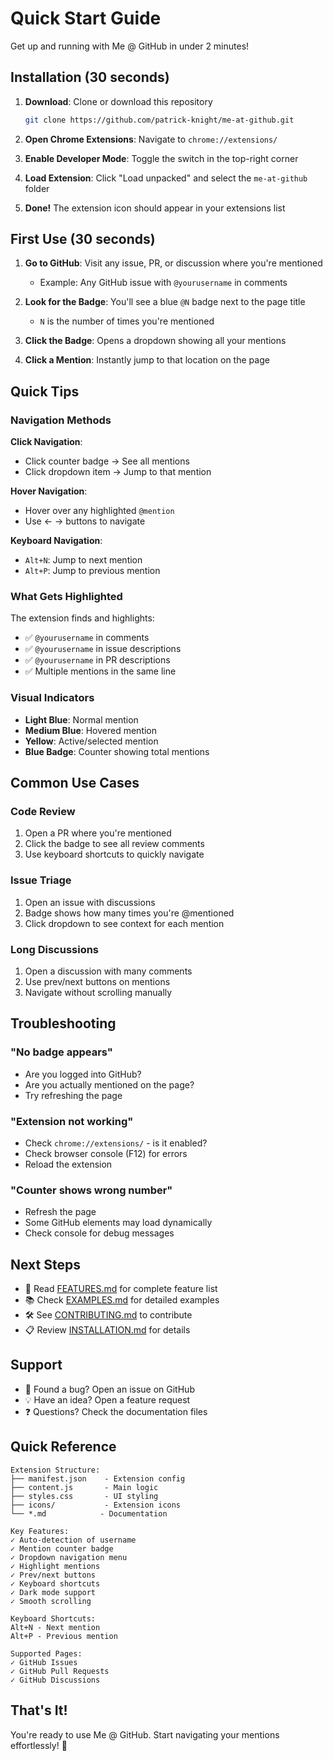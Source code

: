 # Quick Start Guide

Get up and running with Me @ GitHub in under 2 minutes!

## Installation (30 seconds)

1. **Download**: Clone or download this repository
   ```bash
   git clone https://github.com/patrick-knight/me-at-github.git
   ```

2. **Open Chrome Extensions**: Navigate to `chrome://extensions/`

3. **Enable Developer Mode**: Toggle the switch in the top-right corner

4. **Load Extension**: Click "Load unpacked" and select the `me-at-github` folder

5. **Done!** The extension icon should appear in your extensions list

## First Use (30 seconds)

1. **Go to GitHub**: Visit any issue, PR, or discussion where you're mentioned
   - Example: Any GitHub issue with `@yourusername` in comments

2. **Look for the Badge**: You'll see a blue `@N` badge next to the page title
   - `N` is the number of times you're mentioned

3. **Click the Badge**: Opens a dropdown showing all your mentions

4. **Click a Mention**: Instantly jump to that location on the page

## Quick Tips

### Navigation Methods

**Click Navigation**:
- Click counter badge → See all mentions
- Click dropdown item → Jump to that mention

**Hover Navigation**:
- Hover over any highlighted `@mention`
- Use ← → buttons to navigate

**Keyboard Navigation**:
- `Alt+N`: Jump to next mention
- `Alt+P`: Jump to previous mention

### What Gets Highlighted

The extension finds and highlights:
- ✅ `@yourusername` in comments
- ✅ `@yourusername` in issue descriptions
- ✅ `@yourusername` in PR descriptions
- ✅ Multiple mentions in the same line

### Visual Indicators

- **Light Blue**: Normal mention
- **Medium Blue**: Hovered mention  
- **Yellow**: Active/selected mention
- **Blue Badge**: Counter showing total mentions

## Common Use Cases

### Code Review
1. Open a PR where you're mentioned
2. Click the badge to see all review comments
3. Use keyboard shortcuts to quickly navigate

### Issue Triage
1. Open an issue with discussions
2. Badge shows how many times you're @mentioned
3. Click dropdown to see context for each mention

### Long Discussions
1. Open a discussion with many comments
2. Use prev/next buttons on mentions
3. Navigate without scrolling manually

## Troubleshooting

### "No badge appears"
- Are you logged into GitHub?
- Are you actually mentioned on the page?
- Try refreshing the page

### "Extension not working"
- Check `chrome://extensions/` - is it enabled?
- Check browser console (F12) for errors
- Reload the extension

### "Counter shows wrong number"
- Refresh the page
- Some GitHub elements may load dynamically
- Check console for debug messages

## Next Steps

- 📖 Read [FEATURES.md](FEATURES.md) for complete feature list
- 📚 Check [EXAMPLES.md](EXAMPLES.md) for detailed examples
- 🛠 See [CONTRIBUTING.md](CONTRIBUTING.md) to contribute
- 📋 Review [INSTALLATION.md](INSTALLATION.md) for details

## Support

- 🐛 Found a bug? Open an issue on GitHub
- 💡 Have an idea? Open a feature request
- ❓ Questions? Check the documentation files

## Quick Reference

```
Extension Structure:
├── manifest.json    - Extension config
├── content.js       - Main logic
├── styles.css       - UI styling
├── icons/           - Extension icons
└── *.md            - Documentation

Key Features:
✓ Auto-detection of username
✓ Mention counter badge
✓ Dropdown navigation menu
✓ Highlight mentions
✓ Prev/next buttons
✓ Keyboard shortcuts
✓ Dark mode support
✓ Smooth scrolling

Keyboard Shortcuts:
Alt+N - Next mention
Alt+P - Previous mention

Supported Pages:
✓ GitHub Issues
✓ GitHub Pull Requests
✓ GitHub Discussions
```

## That's It!

You're ready to use Me @ GitHub. Start navigating your mentions effortlessly! 🚀
